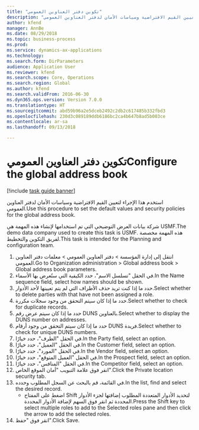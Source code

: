 ```yaml
--- 
title: "تكوين دفتر العناوين العمومي"
description: "استخدم هذا الإجراء لتعيين القيم الافتراضية وسياسات الأمان لدفتر العناوين العمومي."
author: kfend
manager: AnnBe
ms.date: 08/29/2018
ms.topic: business-process
ms.prod: 
ms.service: dynamics-ax-applications
ms.technology: 
ms.search.form: DirParameters
audience: Application User
ms.reviewer: kfend
ms.search.scope: Core, Operations
ms.search.region: Global
ms.author: kfend
ms.search.validFrom: 2016-06-30
ms.dyn365.ops.version: Version 7.0.0
ms.translationtype: HT
ms.sourcegitcommit: abd59b96a2e5dceb2492c2db2c617485b332fbd3
ms.openlocfilehash: 230d3c089189ddb6186bc2ca4b647b8ad5b003ce
ms.contentlocale: ar-sa
ms.lasthandoff: 09/13/2018

---
```

# <a name="configure-the-global-address-book"></a><span data-ttu-id="387aa-103">تكوين دفتر العناوين العمومي</span><span class="sxs-lookup"><span data-stu-id="387aa-103">Configure the global address book</span></span>

[!include [task guide banner](../../includes/task-guide-banner.md)]

<span data-ttu-id="387aa-104">استخدم هذا الإجراء لتعيين القيم الافتراضية وسياسات الأمان لدفتر العناوين العمومي.</span><span class="sxs-lookup"><span data-stu-id="387aa-104">Use this procedure to set the default values and security policies for the global address book.</span></span> 

<span data-ttu-id="387aa-105">شركة بيانات العرض التوضيحي التي تم استخدامها لإنشاء هذه المهمة هي USMF.‬</span><span class="sxs-lookup"><span data-stu-id="387aa-105">The demo data company used to create this task is USMF.</span></span> <span data-ttu-id="387aa-106">هذه المهمة مخصصة لفريق التكوين والتخطيط.</span><span class="sxs-lookup"><span data-stu-id="387aa-106">This task is intended for the Planning and configuration team.</span></span>

1. <span data-ttu-id="387aa-107">انتقل إلى إدارة المؤسسة > دفتر العناوين العمومي > معلمات دفتر العناوين العمومي.</span><span class="sxs-lookup"><span data-stu-id="387aa-107">Go to Organization administration > Global address book > Global address book parameters.</span></span>
2. <span data-ttu-id="387aa-108">في الحقل "تسلسل الاسم"، حدد الكيفية التي ستُعرض بها الأسماء.</span><span class="sxs-lookup"><span data-stu-id="387aa-108">In the Name sequence field, select how names should be shown.</span></span>
3. <span data-ttu-id="387aa-109">حدد ما إذا كنت تريد حذف الأطراف التي لم يتم تعيينها لأحد الأدوار.</span><span class="sxs-lookup"><span data-stu-id="387aa-109">Select whether to delete parties with that have not been assigned a role.</span></span>
4. <span data-ttu-id="387aa-110">حدد ما إذا كان سيتم التحقق من وجود سجلات مكررة.</span><span class="sxs-lookup"><span data-stu-id="387aa-110">Select whether to check for duplicate records.</span></span>
5. <span data-ttu-id="387aa-111">حدد ما إذا كان سيتم عرض رقم DUNS بالعناوين.</span><span class="sxs-lookup"><span data-stu-id="387aa-111">Select whether to display the DUNS number on addresses.</span></span>
6. <span data-ttu-id="387aa-112">حدد ما إذا كان سيتم التحقق من وجود أرقام DUNS فريدة.</span><span class="sxs-lookup"><span data-stu-id="387aa-112">Select whether to check for unique DUNS numbers.</span></span>
7. <span data-ttu-id="387aa-113">في الحقل "الطرف"، حدد خيارًا.</span><span class="sxs-lookup"><span data-stu-id="387aa-113">In the Party field, select an option.</span></span>
8. <span data-ttu-id="387aa-114">في الحقل "العميل"، حدد خيارًا.</span><span class="sxs-lookup"><span data-stu-id="387aa-114">In the Customer field, select an option.</span></span>
9. <span data-ttu-id="387aa-115">في الحقل "المورد"، حدد خيارًا.</span><span class="sxs-lookup"><span data-stu-id="387aa-115">In the Vendor field, select an option.</span></span>
10. <span data-ttu-id="387aa-116">في الحقل "العميل المتوقع"، حدد خيارًا.</span><span class="sxs-lookup"><span data-stu-id="387aa-116">In the Prospect field, select an option.</span></span>
11. <span data-ttu-id="387aa-117">في الحقل "المنافس"، حدد خيارًا.</span><span class="sxs-lookup"><span data-stu-id="387aa-117">In the Competitor field, select an option.</span></span>
12. <span data-ttu-id="387aa-118">انقر فوق علامة التبويب "أمان الموقع الخاص".</span><span class="sxs-lookup"><span data-stu-id="387aa-118">Click the Private location security tab.</span></span>
13. <span data-ttu-id="387aa-119">في القائمة، قم بالبحث عن السجل المطلوب وحدده.</span><span class="sxs-lookup"><span data-stu-id="387aa-119">In the list, find and select the desired record.</span></span>
    * <span data-ttu-id="387aa-120">اضغط على المفتاح Shift لتحديد الأدوار المتعددة المطلوب إضافتها لجزء الأدوار المحددة ثم انقر فوق السهم لإضافة الأدوار المحددة.</span><span class="sxs-lookup"><span data-stu-id="387aa-120">Press the Shift key to select multiple roles to add to the Selected roles pane and then click the arrow to add the selected roles.</span></span>  
14. <span data-ttu-id="387aa-121">انقر فوق "حفظ".</span><span class="sxs-lookup"><span data-stu-id="387aa-121">Click Save.</span></span>


